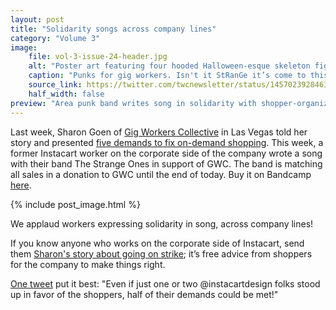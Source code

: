 ```yaml
---
layout: post
title: "Solidarity songs across company lines"
category: "Volume 3"
image:
    file: vol-3-issue-24-header.jpg
    alt: "Poster art featuring four hooded Halloween-esque skeleton figures"
    caption: "Punks for gig workers. Isn't it StRanGe it’s come to this?"
    source_link: https://twitter.com/twcnewsletter/status/1457023928463855617
    half_width: false
preview: "Area punk band writes song in solidarity with shopper-organizers"
---
```


Last week, Sharon Goen of [Gig Workers Collective](https://twitter.com/GigWC) in Las Vegas told her story and presented [five demands to fix on-demand shopping](https://news.techworkerscoalition.org/2021/11/02/issue-23/). This week, a former Instacart worker on the corporate side of the company wrote a song with their band The Strange Ones in support of GWC. The band is matching all sales in a donation to GWC until the end of today. Buy it on Bandcamp [here](https://wearethestrangeones.bandcamp.com/track/inside-out).

<!-- DO NOT remove the excerpt tag -->
<!--excerpt-->
<!-- remaining content goes below here -->

<!-- DO NOT remove the header image -->
{% include post_image.html %}

We applaud workers expressing solidarity in song, across company lines! 

If you know anyone who works on the corporate side of Instacart, send them [Sharon's story about going on strike](https://news.techworkerscoalition.org/2021/11/02/issue-23/); it’s free advice from shoppers for the company to make things right. 

[One tweet](https://twitter.com/yindithey/status/1455909561697591299) put it best: "Even if just one or two @instacartdesign folks stood up in favor of the shoppers, half of their demands could be met!"

